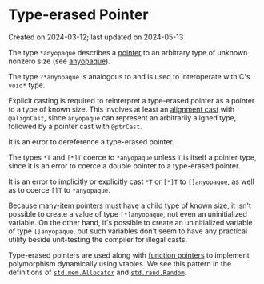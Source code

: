 # Type-erased Pointer #

Created on 2024-03-12; last updated on 2024-05-13

The type `*anyopaque` describes a [pointer](./pointer.md) to an arbitrary type of unknown nonzero size (see [anyopaque](./anyopaque.md)).

The type `?*anyopaque` is analogous to and is used to interoperate with C's `void*` type.

Explicit casting is required to reinterpret a type-erased pointer as a pointer to a type of known size. This involves at least an [alignment cast](./pointer-alignment.md) with `@alignCast`, since `anyopaque` can represent an arbitrarily aligned type, followed by a pointer cast with `@ptrCast`.

It is an error to dereference a type-erased pointer.

The types `*T` and `[*]T` coerce to `*anyopaque` unless `T` is itself a pointer type, since it is an error to coerce a double pointer to a type-erased pointer.

It is an error to implicitly or explicitly cast `*T` or `[*]T` to `[]anyopaque`, as well as to coerce `[]T` to `*anyopaque`.

Because [many-item pointers](./many-item-pointer.md) must have a child type of known size, it isn't possible to create a value of type `[*]anyopaque`, not even an uninitialized variable. On the other hand, it's possible to create an uninitialized variable of type `[]anyopaque`, but such variables don't seem to have any practical utility beside unit-testing the compiler for illegal casts.

Type-erased pointers are used along with [function pointers](./function-pointer.md) to implement polymorphism dynamically using vtables. We see this pattern in the definitions of [`std.mem.Allocator`] and [`std.rand.Random`].

[`std.mem.Allocator`]: https://github.com/ziglang/zig/blob/0.11.0/lib/std/mem/Allocator.zig
[`std.rand.Random`]: https://github.com/ziglang/zig/blob/0.11.0/lib/std/rand.zig#L33-L433
